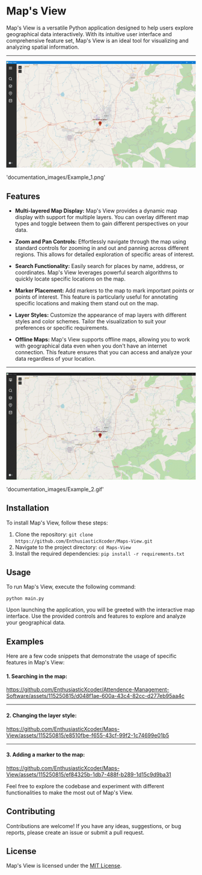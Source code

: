 # Map's View

Map's View is a versatile Python application designed to help users explore geographical data interactively. With its intuitive user interface and comprehensive feature set, Map's View is an ideal tool for visualizing and analyzing spatial information.

---

![](documentation_images/Example_1.png)

'documentation_images/Example_1.png'

## Features

- **Multi-layered Map Display:** Map's View provides a dynamic map display with support for multiple layers. You can overlay different map types and toggle between them to gain different perspectives on your data.

- **Zoom and Pan Controls:** Effortlessly navigate through the map using standard controls for zooming in and out and panning across different regions. This allows for detailed exploration of specific areas of interest.

- **Search Functionality:** Easily search for places by name, address, or coordinates. Map's View leverages powerful search algorithms to quickly locate specific locations on the map.

- **Marker Placement:** Add markers to the map to mark important points or points of interest. This feature is particularly useful for annotating specific locations and making them stand out on the map.

- **Layer Styles:** Customize the appearance of map layers with different styles and color schemes. Tailor the visualization to suit your preferences or specific requirements.

- **Offline Maps:** Map's View supports offline maps, allowing you to work with geographical data even when you don't have an internet connection. This feature ensures that you can access and analyze your data regardless of your location.

---

![](documentation_images/Example_2.gif)

'documentation_images/Example_2.gif'

## Installation

To install Map's View, follow these steps:

1. Clone the repository: `git clone https://github.com/EnthusiasticXcoder/Maps-View.git`
2. Navigate to the project directory: `cd Maps-View`
3. Install the required dependencies: `pip install -r requirements.txt`

## Usage

To run Map's View, execute the following command:

```shell
python main.py
```

Upon launching the application, you will be greeted with the interactive map interface. Use the provided controls and features to explore and analyze your geographical data.

## Examples

Here are a few code snippets that demonstrate the usage of specific features in Map's View:

#### 1. Searching in the map:

https://github.com/EnthusiasticXcoder/Attendence-Management-Software/assets/115250815/d048f1ae-600a-43c4-82cc-d277eb95aa4c

---

#### 2. Changing the layer style:

https://github.com/EnthusiasticXcoder/Maps-View/assets/115250815/e8510fbe-f655-43cf-99f2-1c74699e01b5

---

#### 3. Adding a marker to the map:

https://github.com/EnthusiasticXcoder/Maps-View/assets/115250815/ef84325b-1db7-488f-b289-1d15c9d9ba31


Feel free to explore the codebase and experiment with different functionalities to make the most out of Map's View.

## Contributing

Contributions are welcome! If you have any ideas, suggestions, or bug reports, please create an issue or submit a pull request.

## License

Map's View is licensed under the [MIT License](LICENSE).